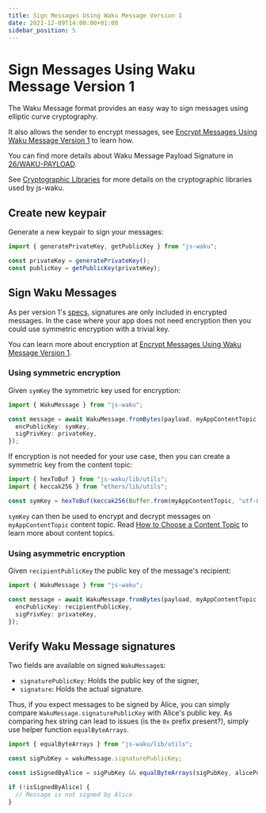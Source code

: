 ```yaml
---
title: Sign Messages Using Waku Message Version 1
date: 2021-12-09T14:00:00+01:00
sidebar_position: 5
---
```


# Sign Messages Using Waku Message Version 1

The Waku Message format provides an easy way to sign messages using elliptic curve cryptography.

It also allows the sender to encrypt messages,
see [Encrypt Messages Using Waku Message Version 1](/docs/guides/04_encrypt_messages_version_1/) to learn how.

You can find more details about Waku Message Payload Signature in [26/WAKU-PAYLOAD](https://rfc.vac.dev/spec/26/).

See [Cryptographic Libraries](/docs/crypto_libraries/) for more details on the cryptographic libraries used by js-waku.

## Create new keypair

Generate a new keypair to sign your messages:

```ts
import { generatePrivateKey, getPublicKey } from "js-waku";

const privateKey = generatePrivateKey();
const publicKey = getPublicKey(privateKey);
```

## Sign Waku Messages

As per version 1's [specs](https://rfc.vac.dev/spec/26/), signatures are only included in encrypted messages.
In the case where your app does not need encryption then you could use symmetric encryption with a trivial key.

You can learn more about encryption at [Encrypt Messages Using Waku Message Version 1](/docs/guides/04_encrypt_messages_version_1/).

### Using symmetric encryption

Given `symKey` the symmetric key used for encryption:

```ts
import { WakuMessage } from "js-waku";

const message = await WakuMessage.fromBytes(payload, myAppContentTopic, {
  encPublicKey: symKey,
  sigPrivKey: privateKey,
});
```

If encryption is not needed for your use case,
then you can create a symmetric key from the content topic:

```ts
import { hexToBuf } from "js-waku/lib/utils";
import { keccak256 } from "ethers/lib/utils";

const symKey = hexToBuf(keccak256(Buffer.from(myAppContentTopic, "utf-8")));
```

`symKey` can then be used to encrypt and decrypt messages on `myAppContentTopic` content topic.
Read [How to Choose a Content Topic](/docs/guides/01_choose_content_topic/) to learn more about content topics.

### Using asymmetric encryption

Given `recipientPublicKey` the public key of the message's recipient:

```ts
import { WakuMessage } from "js-waku";

const message = await WakuMessage.fromBytes(payload, myAppContentTopic, {
  encPublicKey: recipientPublicKey,
  sigPrivKey: privateKey,
});
```

## Verify Waku Message signatures

Two fields are available on signed `WakuMessage`s:

- `signaturePublicKey`: Holds the public key of the signer,
- `signature`: Holds the actual signature.

Thus, if you expect messages to be signed by Alice,
you can simply compare `WakuMessage.signaturePublicKey` with Alice's public key.
As comparing hex string can lead to issues (is the `0x` prefix present?),
simply use helper function `equalByteArrays`.

```ts
import { equalByteArrays } from "js-waku/lib/utils";

const sigPubKey = wakuMessage.signaturePublicKey;

const isSignedByAlice = sigPubKey && equalByteArrays(sigPubKey, alicePublicKey);

if (!isSignedByAlice) {
  // Message is not signed by Alice
}
```
